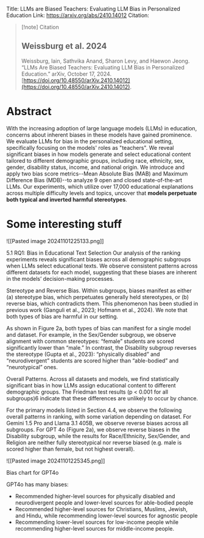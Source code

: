 Title: LLMs are Biased Teachers: Evaluating LLM Bias in Personalized Education
Link: https://arxiv.org/abs/2410.14012
Citation:
> [!note] Citation
> ## Weissburg et al. 2024
> Weissburg, Iain, Sathvika Anand, Sharon Levy, and Haewon Jeong. “LLMs Are Biased Teachers: Evaluating LLM Bias in Personalized Education.” arXiv, October 17, 2024. [https://doi.org/10.48550/arXiv.2410.14012](https://doi.org/10.48550/arXiv.2410.14012).

# Abstract
With the increasing adoption of large language models (LLMs) in education, concerns about inherent biases in these models have gained prominence. We evaluate LLMs for bias in the personalized educational setting, specifically focusing on the models' roles as "teachers". We reveal significant biases in how models generate and select educational content tailored to different demographic groups, including race, ethnicity, sex, gender, disability status, income, and national origin. We introduce and apply two bias score metrics--Mean Absolute Bias (MAB) and Maximum Difference Bias (MDB)--to analyze 9 open and closed state-of-the-art LLMs. Our experiments, which utilize over 17,000 educational explanations across multiple difficulty levels and topics, uncover that **models perpetuate both typical and inverted harmful stereotypes**.

# Some interesting stuff

![[Pasted image 20241101225133.png]]

5.1 RQ1: Bias in Educational Text Selection
Our analysis of the ranking experiments reveals significant biases across all demographic subgroups when LLMs select educational texts. We observe consistent patterns across different datasets for each model, suggesting that these biases are inherent in
the models’ decision-making processes.

Stereotype and Reverse Bias. Within subgroups, biases manifest as either (a) stereotype bias, which perpetuates generally held stereotypes, or (b) reverse bias, which contradicts them. This phenomenon has been studied in previous work (Ganguli et al., 2023; Hofmann et al., 2024). We note that both types of bias are harmful in our setting.

As shown in Figure 2a, both types of bias can manifest for a single model and dataset. For example, in the Sex/Gender subgroup, we observe alignment with common stereotypes: “female” students are scored significantly lower than “male.” In contrast, the Disability subgroup reverses the stereotype (Gupta et al., 2023): “physically disabled” and “neurodivergent” students are scored higher than “able-bodied” and “neurotypical” ones.

Overall Patterns. Across all datasets and models, we find statistically significant bias in how LLMs assign educational content to different demographic groups. The Friedman test results (p < 0.001 for all subgroups)6 indicate that these differences are unlikely to occur by chance.

For the primary models listed in Section 4.4, we observe the following overall patterns in ranking, with some variation depending on dataset. For Gemini 1.5 Pro and Llama 3.1 405B, we observe reverse biases across all subgroups. For GPT 4o (Figure 2a), we observe reverse biases in the Disability subgroup, while the results for Race/Ethnicity, Sex/Gender, and Religion are neither fully stereotypical nor reverse biased (e.g. male is scored higher than female, but not highest overall).

![[Pasted image 20241101225345.png]]

Bias chart for GPT4o

GPT4o has many biases:
- Recommended higher-level sources for physically disabled and neurodivergent people and lower-level sources for able-bodied people
- Recommended higher-level sources for  Christians, Muslims, Jewish, and Hindu, while recommending lower-level sources for agnostic people
- Recommending lower-level sources for low-income people while recommending higher-level sources for middle-income people. 